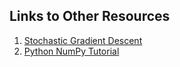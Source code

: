 ## Links to Other Resources

1. [Stochastic Gradient Descent](http://cs231n.github.io/optimization-1/)
2. [Python NumPy Tutorial](http://cs231n.github.io/python-numpy-tutorial/)
